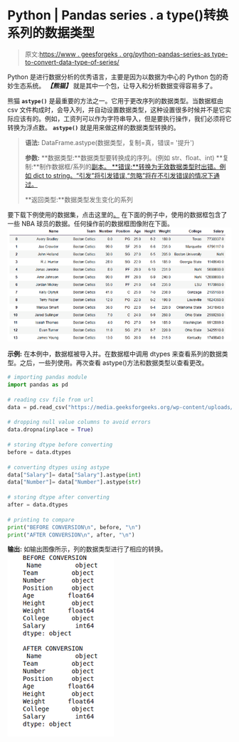 # Python | Pandas series . a type()转换系列的数据类型

> 原文:[https://www . geesforgeks . org/python-pandas-series-as type-to-convert-data-type-of-series/](https://www.geeksforgeeks.org/python-pandas-series-astype-to-convert-data-type-of-series/)

Python 是进行数据分析的优秀语言，主要是因为以数据为中心的 Python 包的奇妙生态系统。 ***【熊猫】*** 就是其中一个包，让导入和分析数据变得容易多了。

熊猫 **`astype()`** 是最重要的方法之一。它用于更改序列的数据类型。当数据框由 csv 文件构成时，会导入列，并自动设置数据类型，这种设置很多时候并不是它实际应该有的。例如，工资列可以作为字符串导入，但是要执行操作，我们必须将它转换为浮点数。
**`astype()`** 就是用来做这样的数据类型转换的。

> **语法:** DataFrame.astype(数据类型，复制=真，错误= '提升')
> 
> **参数:**
> **数据类型:**数据类型要转换成的序列。(例如 str、float、int)
> **复制:**制作数据框/系列的[副本。
> **错误:**转换为无效数据类型时出错。例如 dict to string。“引发”将引发错误,“忽略”将在不引发错误的情况下通过。](https://www.geeksforgeeks.org/python-difference-between-pandas-copy-and-copying-through-variables/)
> 
> **返回类型:**数据类型发生变化的系列

要下载下例使用的数据集，点击这里的[。](https://media.geeksforgeeks.org/wp-content/uploads/nba.csv)
在下面的例子中，使用的数据框包含了一些 NBA 球员的数据。任何操作前的数据框图像附在下面。
![](img/793ad040c852f46d3cbfdaf19ee388c2.png)

**示例:**
在本例中，数据框被导入并。在数据框中调用 dtypes 来查看系列的数据类型。之后，一些列使用。再次查看 astype()方法和数据类型以查看更改。

```py
# importing pandas module 
import pandas as pd

# reading csv file from url 
data = pd.read_csv("https://media.geeksforgeeks.org/wp-content/uploads/nba.csv")

# dropping null value columns to avoid errors
data.dropna(inplace = True)

# storing dtype before converting
before = data.dtypes

# converting dtypes using astype
data["Salary"]= data["Salary"].astype(int)
data["Number"]= data["Number"].astype(str)

# storing dtype after converting
after = data.dtypes

# printing to compare
print("BEFORE CONVERSION\n", before, "\n")
print("AFTER CONVERSION\n", after, "\n")
```

**输出:**
如输出图像所示，列的数据类型进行了相应的转换。
![](img/890e16b75157d30064afb33ed52400d6.png)